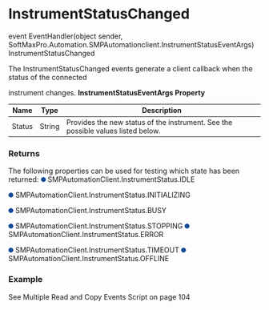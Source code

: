 # InstrumentStatusChanged

event EventHandler(object sender, SoftMaxPro.Automation.SMPAutomationclient.InstrumentStatusEventArgs) InstrumentStatusChanged

The InstrumentStatusChanged events generate a client callback when the status of the connected

instrument changes. **InstrumentStatusEventArgs Property**

| **Name** | **Type** | **Description**                                                                  |
| -------- | -------- | -------------------------------------------------------------------------------- |
| Status   | String   | Provides the new status of the instrument. See the possible values listed below. |

### Returns

The following properties can be used for testing which state has been returned: ![](<../../../../../.gitbook/assets/1 (11) (1).png>) SMPAutomationClient.InstrumentStatus.IDLE

![](<../../../../../.gitbook/assets/2 (10).png>) SMPAutomationClient.InstrumentStatus.INITIALIZING

![](<../../../../../.gitbook/assets/3 (7).png>) SMPAutomationClient.InstrumentStatus.BUSY

![](<../../../../../.gitbook/assets/4 (4).png>) SMPAutomationClient.InstrumentStatus.STOPPING ![](<../../../../../.gitbook/assets/5 (4).png>) SMPAutomationClient.InstrumentStatus.ERROR

![](<../../../../../.gitbook/assets/6 (3).png>) SMPAutomationClient.InstrumentStatus.TIMEOUT ![](<../../../../../.gitbook/assets/7 (3).png>) SMPAutomationClient.InstrumentStatus.OFFLINE

### Example

See Multiple Read and Copy Events Script on page 104
